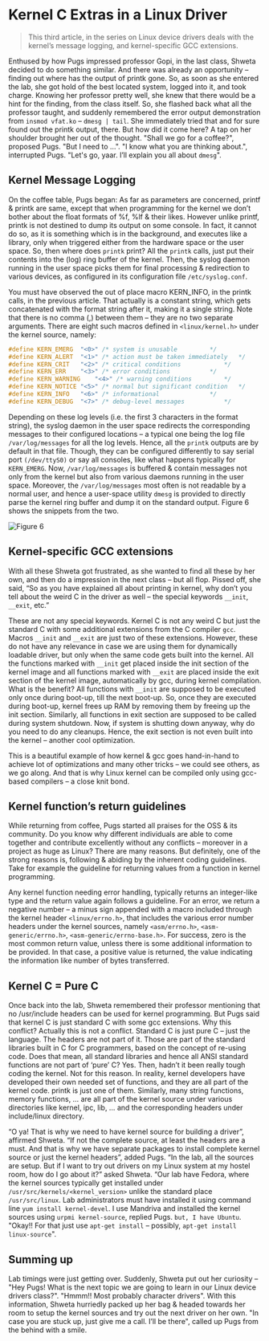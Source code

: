 # Kernel C Extras in a Linux Driver

> This third article, in the series on Linux device drivers deals with the kernel’s message logging,
and kernel-specific GCC extensions.

Enthused by how Pugs impressed professor Gopi, in the last class, Shweta decided to do something similar. And there was already an opportunity – finding out where has the output of printk gone. So, as soon as she entered the lab, she got hold of the best located system, logged into it, and took charge. Knowing her professor pretty well, she knew that there would be a hint for the finding, from the class itself. So, she flashed back what all the professor taught, and suddenly remembered the error output demonstration from `insmod vfat.ko` – `dmesg | tail`. She immediately tried that and for sure found out the printk output, there. But how did it come here? A tap on her shoulder brought her out of the thought. "Shall we go for a coffee?", proposed Pugs. "But I need to …". "I know what you are thinking about.", interrupted Pugs. "Let's go, yaar. I’ll explain you all about `dmesg`".

## Kernel Message Logging

On the coffee table, Pugs began:
As far as parameters are concerned, printf & printk are same, except that when programming for the kernel we don’t bother about the float formats of %f, %lf & their likes. However unlike printf, printk is not destined to dump its output on some console. In fact, it cannot do so, as it is something which is in the background, and executes like a library, only when triggered either from the hardware space or the user space. So, then where does `printk` print? All the `printk` calls, just put their contents into the (log) ring buffer of the kernel. Then, the syslog daemon running in the user space picks them for final processing & redirection to various devices, as configured in its configuration file `/etc/syslog.conf`.

You must have observed the out of place macro KERN_INFO, in the printk calls, in the previous article. That actually is a constant string, which gets concatenated with the format string after it, making it a single string. Note that there is no comma (,) between them – they are no two separate arguments. There are eight such macros defined in `<linux/kernel.h>` under the kernel source, namely:

```C
#define KERN_EMERG	"<0>" /* system is unusable			*/
#define KERN_ALERT	"<1>" /* action must be taken immediately	*/
#define KERN_CRIT	"<2>" /* critical conditions			*/
#define KERN_ERR	"<3>" /* error conditions			*/
#define KERN_WARNING	"<4>" /* warning conditions			*/
#define KERN_NOTICE	"<5>" /* normal but significant condition	*/
#define KERN_INFO	"<6>" /* informational				*/
#define KERN_DEBUG	"<7>" /* debug-level messages			*/
```

Depending on these log levels (i.e. the first 3 characters in the format string), the syslog daemon in the user space redirects the corresponding messages to their configured locations – a typical one being the log file `/var/log/messages` for all the log levels. Hence, all the `printk` outputs are by default in that file. Though, they can be configured differently to say serial port `(/dev/ttyS0)` or say all consoles, like what happens typically for `KERN_EMERG`. Now, `/var/log/messages` is buffered & contain messages not only from the kernel but also from various daemons running in the user space. Moreover, the `/var/log/messages` most often is not readable by a normal user, and hence a user-space utility `dmesg` is provided to directly parse the kernel ring buffer and dump it on the standard output. Figure 6 shows the snippets from the two.

![Figure 6](/Images/Part3/figure_6_kernels_message_logging.png)

## Kernel-specific GCC extensions

With all these Shweta got frustrated, as she wanted to find all these by her own, and then do a impression in the next class – but all flop. Pissed off, she said, “So as you have explained all about printing in kernel, why don’t you tell about the weird C in the driver as well – the special keywords `__init`, `__exit`, etc.”

These are not any special keywords. Kernel C is not any weird C but just the standard C with some additional extensions from the C compiler `gcc`. Macros `__init` and `__exit` are just two of these extensions. However, these do not have any relevance in case we are using them for dynamically loadable driver, but only when the same code gets built into the kernel. All the functions marked with `__init` get placed inside the init section of the kernel image and all functions marked with `__exit` are placed inside the exit section of the kernel image, automatically by gcc, during kernel compilation. What is the benefit? All functions with `__init` are supposed to be executed only once during boot-up, till the next boot-up. So, once they are executed during boot-up, kernel frees up RAM by removing them by freeing up the init section. Similarly, all functions in exit section are supposed to be called during system shutdown. Now, if system is shutting down anyway, why do you need to do any cleanups. Hence, the exit section is not even built into the kernel – another cool optimization.

This is a beautiful example of how kernel & gcc goes hand-in-hand to achieve lot of optimizations and many other tricks – we could see others, as we go along. And that is why Linux kernel can be compiled only using gcc-based compilers – a close knit bond.

## Kernel function’s return guidelines

While returning from coffee, Pugs started all praises for the OSS & its community. Do you know why different individuals are able to come together and contribute excellently without any conflicts – moreover in a project as huge as Linux? There are many reasons. But definitely, one of the strong reasons is, following & abiding by the inherent coding guidelines. Take for example the guideline for returning values from a function in kernel programming.

Any kernel function needing error handling, typically returns an integer-like type and the return value again follows a guideline. For an error, we return a negative number – a minus sign appended with a macro included through the kernel header `<linux/errno.h>`, that includes the various error number headers under the kernel sources, namely `<asm/errno.h>`, `<asm-generic/errno.h>`, `<asm-generic/errno-base.h>`. For success, zero is the most common return value, unless there is some additional information to be provided. In that case, a positive value is returned, the value indicating the information like number of bytes transferred.

## Kernel C = Pure C

Once back into the lab, Shweta remembered their professor mentioning that no /usr/include headers can be used for kernel programming. But Pugs said that kernel C is just standard C with some gcc extensions. Why this conflict? Actually this is not a conflict. Standard C is just pure C – just the language. The headers are not part of it. Those are part of the standard libraries built in C for C programmers, based on the concept of re-using code. Does that mean, all standard libraries and hence all ANSI standard functions are not part of ‘pure’ C? Yes. Then, hadn’t it been really tough coding the kernel. Not for this reason. In reality, kernel developers have developed their own needed set of functions, and they are all part of the kernel code. printk is just one of them. Similarly, many string functions, memory functions, … are all part of the kernel source under various directories like kernel, ipc, lib, … and the corresponding headers under include/linux directory.

“O ya! That is why we need to have kernel source for building a driver”, affirmed Shweta. “If not the complete source, at least the headers are a must. And that is why we have separate packages to install complete kernel source or just the kernel headers”, added Pugs. “In the lab, all the sources are setup. But if I want to try out drivers on my Linux system at my hostel room, how do I go about it?” asked Shweta. “Our lab have Fedora, where the kernel sources typically get installed under `/usr/src/kernels/<kernel_version>` unlike the standard place `/usr/src/linux`. Lab administrators must have installed it using command line `yum install kernel-devel`. I use Mandriva and installed the kernel sources using `urpmi kernel-source`, replied Pugs. `but, I have Ubuntu`. "Okay!! For that just use `apt-get install` – possibly, `apt-get install linux-source`".

## Summing up

Lab timings were just getting over. Suddenly, Shweta put out her curiosity – "Hey Pugs! What is the next topic we are going to learn in our Linux device drivers class?". "Hmmm!! Most probably character drivers". With this information, Shweta hurriedly packed up her bag & headed towards her room to setup the kernel sources and try out the next driver on her own. "In case you are stuck up, just give me a call. I’ll be there", called up Pugs from the behind with a smile.

